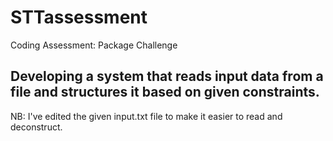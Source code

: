 # STTassessment

Coding Assessment: Package Challenge

## Developing a system that reads input data from a file and structures it based on given constraints.

NB: I've edited the given input.txt file to make it easier to read and deconstruct.
